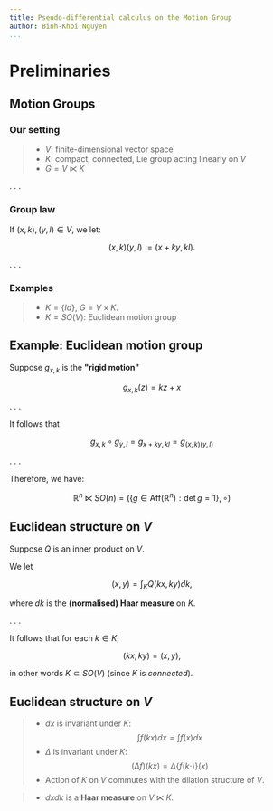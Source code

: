 ```yaml
---
title: Pseudo-differential calculus on the Motion Group
author: Binh-Khoi Nguyen
...
```


# Preliminaries

## Motion Groups

### Our setting

> - $V$: finite-dimensional vector space
> - $K$: compact, connected, Lie group acting linearly on $V$
> - $G = V \ltimes K$

. . .

### Group law

If $(x, k), (y, l) \in V$, we let:

$$(x, k) (y, l) := (x + ky, kl).$$

. . .

### Examples

> - $K = \{Id\}$, $G = V \times K$.
> - $K = SO(V)$: Euclidean motion group

## Example: Euclidean motion group

Suppose $g_{x, k}$ is the **"rigid motion"**

$$g_{x, k}(z) = k z + x$$

. . .

It follows that

$$g_{x, k} \circ g_{y, l} = g_{x + ky, kl} = g_{(x, k)(y, l)}$$

. . .

Therefore, we have:

$$\mathbb{R}^n \ltimes SO(n) = \left( \{g \in \text{Aff}(\mathbb{R}^n) : \det g = 1\}, \circ \right)$$

## Euclidean structure on $V$

Suppose $Q$ is an inner product on $V$.

We let

$$(x, y) = \int_K Q(kx, ky) dk,$$

where $dk$ is the **(normalised) Haar measure** on $K$.

. . .

It follows that for each $k \in K$,

$$(kx, ky) = (x, y),$$

in other words $K \subset SO(V)$ (since $K$ is *connected*).

## Euclidean structure on $V$

> - $dx$ is invariant under $K$:
    $$\int f(k x) dx = \int f(x) dx$$
> - $\Delta$ is invariant under $K$:
    $$(\Delta f)(k x) = \Delta \{ f(k \cdot) \} (x)$$
> - Action of $K$ on $V$ commutes with the dilation structure of $V$.

> - $dx dk$ is a **Haar measure** on $V \ltimes K$.

